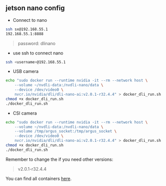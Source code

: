 
## jetson nano config
- Connect to nano
```bash
ssh sx@192.168.55.1
192.168.55.1:8888
```
> password: dlinano

- use ssh to connect nano
```bash
ssh <username>@192.168.55.1
```

- USB camera
```bash
echo "sudo docker run --runtime nvidia -it --rm --network host \
    --volume ~/nvdli-data:/nvdli-nano/data \
    --device /dev/video0 \
    nvcr.io/nvidia/dli/dli-nano-ai:v2.0.1-r32.4.4" > docker_dli_run.sh
chmod +x docker_dli_run.sh
./docker_dli_run.sh
```

- CSI camera
```bash
echo "sudo docker run --runtime nvidia -it --rm --network host \
    --volume ~/nvdli-data:/nvdli-nano/data \
    --volume /tmp/argus_socket:/tmp/argus_socket \
    --device /dev/video0 \
    nvcr.io/nvidia/dli/dli-nano-ai:v2.0.1-r32.4.4" > docker_dli_run.sh
chmod +x docker_dli_run.sh
./docker_dli_run.sh
```
Remember to change the <tag> if you need other versions:
> v2.0.1-r32.4.4
  
You can find all containers [here](https://ngc.nvidia.com/catalog/containers/nvidia:dli:dli-nano-ai).
